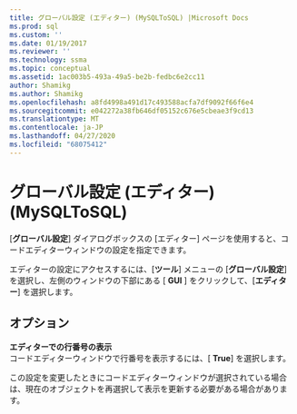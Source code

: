 ```yaml
---
title: グローバル設定 (エディター) (MySQLToSQL) |Microsoft Docs
ms.prod: sql
ms.custom: ''
ms.date: 01/19/2017
ms.reviewer: ''
ms.technology: ssma
ms.topic: conceptual
ms.assetid: 1ac003b5-493a-49a5-be2b-fedbc6e2cc11
author: Shamikg
ms.author: Shamikg
ms.openlocfilehash: a8fd4998a491d17c493588acfa7df9092f66f6e4
ms.sourcegitcommit: e042272a38fb646df05152c676e5cbeae3f9cd13
ms.translationtype: MT
ms.contentlocale: ja-JP
ms.lasthandoff: 04/27/2020
ms.locfileid: "68075412"
---
```

# <a name="global-settings-editor-mysqltosql"></a>グローバル設定 (エディター) (MySQLToSQL)
[**グローバル設定**] ダイアログボックスの [エディター] ページを使用すると、コードエディターウィンドウの設定を指定できます。  
  
エディターの設定にアクセスするには、[**ツール**] メニューの [**グローバル設定**] を選択し、左側のウィンドウの下部にある [ **GUI** ] をクリックして、[**エディター**] を選択します。  
  
## <a name="options"></a>オプション  
**エディターでの行番号の表示**  
コードエディターウィンドウで行番号を表示するには、[ **True**] を選択します。  
  
この設定を変更したときにコードエディターウィンドウが選択されている場合は、現在のオブジェクトを再選択して表示を更新する必要がある場合があります。  
  
